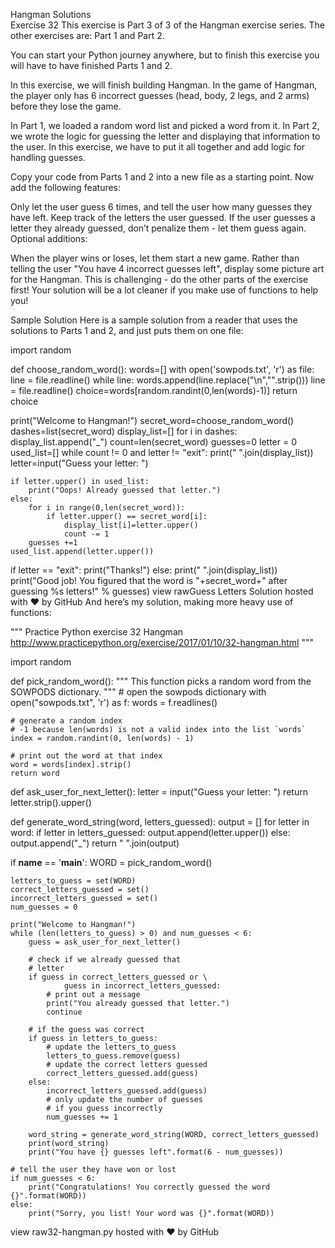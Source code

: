 Hangman Solutions  
Exercise 32
This exercise is Part 3 of 3 of the Hangman exercise series. The other exercises are: Part 1 and Part 2.

You can start your Python journey anywhere, but to finish this exercise you will have to have finished Parts 1 and 2.

In this exercise, we will finish building Hangman. In the game of Hangman, the player only has 6 incorrect guesses (head, body, 2 legs, and 2 arms) before they lose the game.

In Part 1, we loaded a random word list and picked a word from it. In Part 2, we wrote the logic for guessing the letter and displaying that information to the user. In this exercise, we have to put it all together and add logic for handling guesses.

Copy your code from Parts 1 and 2 into a new file as a starting point. Now add the following features:

Only let the user guess 6 times, and tell the user how many guesses they have left.
Keep track of the letters the user guessed. If the user guesses a letter they already guessed, don’t penalize them - let them guess again.
Optional additions:

When the player wins or loses, let them start a new game.
Rather than telling the user "You have 4 incorrect guesses left", display some picture art for the Hangman. This is challenging - do the other parts of the exercise first!
Your solution will be a lot cleaner if you make use of functions to help you!

Sample Solution
Here is a sample solution from a reader that uses the solutions to Parts 1 and 2, and just puts them on one file:

import random

def choose_random_word():
    words=[]
    with open('sowpods.txt', 'r') as file:
        line = file.readline()
        while line:
            words.append(line.replace("\n","".strip()))
            line = file.readline()
    choice=words[random.randint(0,len(words)-1)]
    return choice





print("Welcome to Hangman!")
secret_word=choose_random_word()
dashes=list(secret_word)
display_list=[]
for i in dashes:
    display_list.append("_")
count=len(secret_word)
guesses=0
letter = 0
used_list=[]
while count != 0 and letter != "exit":
    print(" ".join(display_list))
    letter=input("Guess your letter: ")

    if letter.upper() in used_list:
        print("Oops! Already guessed that letter.")
    else:
        for i in range(0,len(secret_word)):
            if letter.upper() == secret_word[i]:
                display_list[i]=letter.upper()
                count -= 1
        guesses +=1
    used_list.append(letter.upper())

if letter == "exit":
    print("Thanks!")
else:
    print(" ".join(display_list))
    print("Good job! You figured that the word is "+secret_word+" after guessing %s letters!" % guesses)
view rawGuess Letters Solution hosted with ❤ by GitHub
And here’s my solution, making more heavy use of functions:

"""
Practice Python exercise 32
Hangman
http://www.practicepython.org/exercise/2017/01/10/32-hangman.html
"""

import random

def pick_random_word():
	"""
	This function picks a random word from the SOWPODS
	dictionary. 
	"""
	# open the sowpods dictionary
	with open("sowpods.txt", 'r') as f:
		words = f.readlines()

	# generate a random index
	# -1 because len(words) is not a valid index into the list `words`
	index = random.randint(0, len(words) - 1)

	# print out the word at that index
	word = words[index].strip()
	return word


def ask_user_for_next_letter():
	letter = input("Guess your letter: ")
	return letter.strip().upper()


def generate_word_string(word, letters_guessed):
	output = []
	for letter in word:
		if letter in letters_guessed:
			output.append(letter.upper())
		else:
			output.append("_")
	return " ".join(output)


if __name__ == '__main__':
	WORD = pick_random_word()

	letters_to_guess = set(WORD)
	correct_letters_guessed = set()
	incorrect_letters_guessed = set()
	num_guesses = 0

	print("Welcome to Hangman!")
	while (len(letters_to_guess) > 0) and num_guesses < 6:
		guess = ask_user_for_next_letter()

		# check if we already guessed that
		# letter
		if guess in correct_letters_guessed or \
				guess in incorrect_letters_guessed:
			# print out a message
			print("You already guessed that letter.")
			continue

		# if the guess was correct
		if guess in letters_to_guess:
			# update the letters_to_guess
			letters_to_guess.remove(guess)
			# update the correct letters guessed
			correct_letters_guessed.add(guess)
		else:
			incorrect_letters_guessed.add(guess)
			# only update the number of guesses
			# if you guess incorrectly
			num_guesses += 1

		word_string = generate_word_string(WORD, correct_letters_guessed)
		print(word_string)
		print("You have {} guesses left".format(6 - num_guesses))

	# tell the user they have won or lost
	if num_guesses < 6:
		print("Congratulations! You correctly guessed the word {}".format(WORD))
	else:
		print("Sorry, you list! Your word was {}".format(WORD))
view raw32-hangman.py hosted with ❤ by GitHub